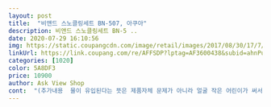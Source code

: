 ```yaml
---
layout: post 
title:  "비앤드 스노클링세트 BN-507, 아쿠아" 
description: 비앤드 스노클링세트 BN-5 ..
date: 2020-07-29 16:10:56 
img: https://static.coupangcdn.com/image/retail/images/2017/08/30/17/7/23a05140-4cbc-4c80-9731-417b29318692.jpg 
linkUrl: https://link.coupang.com/re/AFFSDP?lptag=AF3600438&subid=ahnPublicAsk&pageKey=34280724&itemId=127919425&vendorItemId=3263958401&traceid=V0-113-cc051774fec4d4f6 
categories: [1020] 
color: 5A8DF3 
price: 10900 
author: Ask View Shop 
cont:  "(추가내용  물이 유입된다는 뜻은 제품자체 문제가 아니라 얼굴 작은 어린이가 써서 그렇다는 뜻이예요.<br/>)<br/>2년째 호스 결합부 부러졌습니다.<br/> ㅜㅜ<br/>✨✨<br/>⭐️냄새<br/>⭐️성능<br/>⭐️실제 사용 후 느낀점<br/>⭐️컬러<br/>⭐️크기 및 무게<br/>⭐️크기(끈길이)<br/>그리고 안경이랑 숨쉬는 통이랑 같이 끼울 수 있는게 그 끈을 빼는게 여간 힘든게 아니더라구요.<br/> 제가 힘이 부족해서인지; 잘 안빠지는게 더 좋은거긴 한데 저 같은 분 있을까봐 안빠지는건 아니라는 거 말씀드리려고 적습니다 ㅎㅎ<br/>근데 다 그렇지 않을까 싶네요.<br/><br/>냄새는 조금 낫어요.<br/> 그래서 처음에 끈이 쪼였을때는 냄새때문에 좀 어지럽더라구요.<br/> 본인 머리크기에 맞춰서 쓰면 머리가 덜 쪼이니까 그런건 좀 덜 할 것 같아요<br/>놀러가서 한번 사용해봤는데 특별히 불편한 점은 없었어요.<br/><br/>무게감이 있지만 유리라서 투명도도 좋을 것 같고 보기에는 견고해 보입니다.<br/> 착용해보니까 여유가 좀 있어도 괜찮을 것 같아요.<br/><br/>무게감이 있지만 유리라서 투명도도 좋을 것 같고 보기에는 견고해 보입니다.<br/> 착용해보니까 여유가 좀 있어도 괜찮을 것 같아요.<br/> 물이 유입되는지 여부는 실제상황 경험하고 수정할게요.<br/><br/>문제 생길시 바로 추가글 달게요 ㅎㅎ 일단은 추천!!<br/>생각보다 크기는 컸어요.<br/> 무게도 꽤 나가고 (개인적인 느낌)<br/>슬슬 뜨거워지는 계절을 맞아 해수욕장이나 계곡에서 사용할 물놀이용으로 샀어요.<br/><br/>슬슬 뜨거워지는 계절을 맞아 해수욕장이나 계곡에서의 물놀이용으로 샀어요.<br/><br/>아직 테스트만 해보고 사용해보진 못했어요.<br/> 다음주에 바다가는데 그때 써보고 생생한 후기글 남길게요!!<br/>아쿠아색 너무 예뻐요.<br/> 투명한 하늘색이라 바다색이랑 너무 잘 어울릴 듯 해요! 사진도 잘 나올 듯 ㅎㅎ<br/>어린이들이 바닷가에서 실제 착용시 약간의 물이 유입되지만 불편을 느낄 정도는 아니라고 해요.<br/><br/>이 부분은 사용해보고 꼭 추가글 남길게요.<br/><br/>저렴한 가격에 잘 샀다는 생각들어요 여름 성수기에 대여하는데 돈이 꽤 들더라구요.<br/> 그게 너무 아까워서 구명조끼도 구매하고 했는데 두번만 가도 뽕은 뽑는 거더라구요.<br/> 보관 잘해서 내년에도 쓰고 내후년에도 쓰고 하려구요!<br/>저희집 어린이들은 911세라 지금은 약간 크더라도 선택했어요.<br/> 애들 금방 커버리잖아요.<br/> 못해도 두 해는 써야하고 더 오래 잘 쓰면 좋겠지요.<br/> 어린이랑 함께 쓸거라는 다른 분 후기도 참고했어요.<br/><br/>제가 생각한 잠수경의 역할(앞이 잘 보이고 물이 안들어가야함)을 모두 다 수행했기에 추천하고 싶어요.<br/> 이제 오래오래 사용할 수 있으면 완벽하겠네요^^!!<br/>주 사용자는 초2, 초4 어린이들이라서 처음엔 아동용을 검색했는데요, 연령대가 이도저도 아니더라고요.<br/> 59세 이런식? 사양이 좋아보이지 않는데 가격도 이 제품보다 비쌌고요.<br/><br/>집에서 욕조에 물 받아놓고 테스트는 해봤는데 물은 안들어갔습니다.<br/> 일단 합격.<br/><br/>처음 구매한 이유는 많이 찾아봤는데 제일 싸면서 상품평이 좋은 편이었어요! 저도 받아보니 괜찮다고 느낀 상품이였습니다.<br/><br/>처음에는 끈을 많이 안늘려서 너무 눌린다는 생각이 들었는데 끈은 최대한 늘릴 수 있을때까지 늘리면 작지 않더라구요.<br/> 성인여성기준으로는 그렇습니다.<br/><br/>테스트에선 잘 보였는데 하얀 욕조여서 확실하지가 않네요.<br/><br/>" 
---
```


